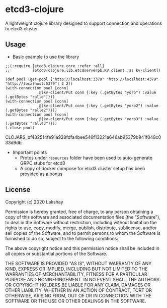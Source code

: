 # etcd3-clojure

A lightweight clojure library designed to support connection and operations to etcd3 cluster. 

## Usage

- Basic example to use the library

```
;;(:require [etcd3-clojure.core :refer :all]
;;          [etcd3-clojure.lib.etcdserverpb.KV.client :as kv-client])

(def pool (get-pool ["http://localhost:3379" "http://localhost:4379" "http://localhost:5379"] 2 2))
(with-connection pool [conn]
               @(kv-client/Put conn {:key (.getBytes "yoro") :value (.getBytes "ralle")}))
(with-connection pool [conn]
               @(kv-client/Put conn {:key (.getBytes "yoro2") :value (.getBytes "ralle2")}))
(with-connection pool [conn]
               @(kv-client/Put conn {:key (.getBytes "yoro3") :value (.getBytes "ralle3")}))
(.close pool)
```
CLOJARS_bf432514fe91a928fdfa4bee546f13221a646ab95379b941f048c033d9db

- Important points 
    - Protos under `resources` folder have been used to auto-generate GRPC stubs for etcd3
    - A copy of docker compose for etcd3 cluster setup has been provided as a bonus

## License

Copyright (c) 2020 Lakshay

Permission is hereby granted, free of charge, to any person obtaining a copy
of this software and associated documentation files (the "Software"), to deal
in the Software without restriction, including without limitation the rights
to use, copy, modify, merge, publish, distribute, sublicense, and/or sell
copies of the Software, and to permit persons to whom the Software is
furnished to do so, subject to the following conditions:

The above copyright notice and this permission notice shall be included in all
copies or substantial portions of the Software.

THE SOFTWARE IS PROVIDED "AS IS", WITHOUT WARRANTY OF ANY KIND, EXPRESS OR
IMPLIED, INCLUDING BUT NOT LIMITED TO THE WARRANTIES OF MERCHANTABILITY,
FITNESS FOR A PARTICULAR PURPOSE AND NONINFRINGEMENT. IN NO EVENT SHALL THE
AUTHORS OR COPYRIGHT HOLDERS BE LIABLE FOR ANY CLAIM, DAMAGES OR OTHER
LIABILITY, WHETHER IN AN ACTION OF CONTRACT, TORT OR OTHERWISE, ARISING FROM,
OUT OF OR IN CONNECTION WITH THE SOFTWARE OR THE USE OR OTHER DEALINGS IN THE
SOFTWARE.
